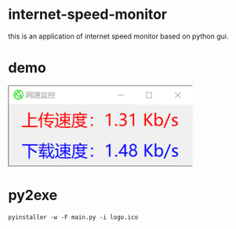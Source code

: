 # internet-speed-monitor
this is an application of internet speed monitor based on python gui. 
# demo
![demo](https://github.com/XavierJiezou/internet-speed-monitor/blob/master/img/demo.gif)
# py2exe
```
pyinstaller -w -F main.py -i logo.ico
```